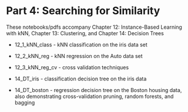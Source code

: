 # Part 4: Searching for Similarity

These notebooks/pdfs accompany Chapter 12: Instance-Based Learning with kNN, Chapter 13: Clustering, and Chapter 14: Decision Trees

* 12_1_kNN_class - kNN classification on the iris data set
* 12_2_kNN_reg - kNN regression on the Auto data set
* 12_3_kNN_reg_cv - cross validation techniques 

* 14_DT_iris - classification decision tree on the iris data
* 14_DT_boston - regression decision tree on the Boston housing data, also demonstrating cross-validation pruning, random forests, and bagging
